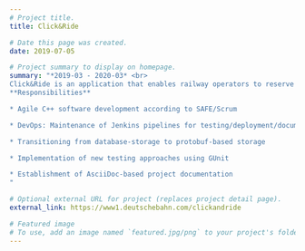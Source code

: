 ```yaml
---
# Project title.
title: Click&Ride

# Date this page was created.
date: 2019-07-05

# Project summary to display on homepage.
summary: "*2019-03 - 2020-03* <br>
Click&Ride is an application that enables railway operators to reserve routes for cargo trains.<br><br>
**Responsibilities**

* Agile C++ software development according to SAFE/Scrum

* DevOps: Maintenance of Jenkins pipelines for testing/deployment/documentation, improving the release process

* Transitioning from database-storage to protobuf-based storage

* Implementation of new testing approaches using GUnit

* Establishment of AsciiDoc-based project documentation
"

# Optional external URL for project (replaces project detail page).
external_link: https://www1.deutschebahn.com/clickandride

# Featured image
# To use, add an image named `featured.jpg/png` to your project's folder. 
---
```

